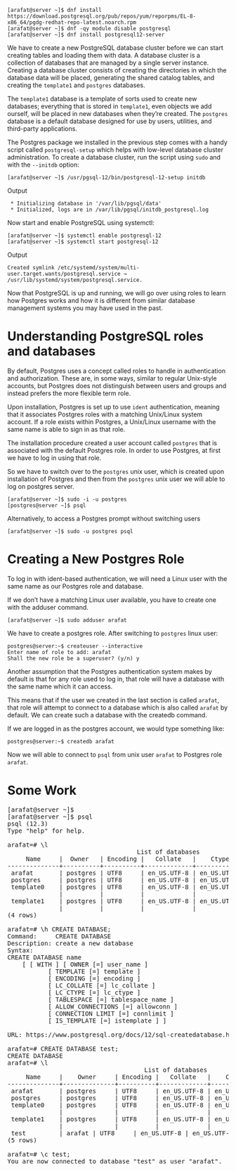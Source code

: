 





```
[arafat@server ~]$ dnf install https://download.postgresql.org/pub/repos/yum/reporpms/EL-8-x86_64/pgdg-redhat-repo-latest.noarch.rpm
[arafat@server ~]$ dnf -qy module disable postgresql
[arafat@server ~]$ dnf install postgresql12-server
```
We have to create a new PostgreSQL database cluster before we can start creating tables and loading them with data. A database cluster is a collection of databases that are managed by a single server instance. Creating a database cluster consists of creating the directories in which the database data will be placed, generating the shared catalog tables, and creating the `template1` and `postgres` databases.

The `template1` database is a template of sorts used to create new databases; everything that is stored in `template1`, even objects we add ourself, will be placed in new databases when they’re created. The `postgres` database is a default database designed for use by users, utilities, and third-party applications.

The Postgres package we installed in the previous step comes with a handy script called `postgresql-setup` which helps with low-level database cluster administration. To create a database cluster, run the script using `sudo` and with the `--initdb` option:

```
[arafat@server ~]$ /usr/pgsql-12/bin/postgresql-12-setup initdb

```

Output
```
 * Initializing database in '/var/lib/pgsql/data'
 * Initialized, logs are in /var/lib/pgsql/initdb_postgresql.log
```


Now start and enable PostgreSQL using systemctl:
```
[arafat@server ~]$ systemctl enable postgresql-12
[arafat@server ~]$ systemctl start postgresql-12
```

Output
```
Created symlink /etc/systemd/system/multi-user.target.wants/postgresql.service → /usr/lib/systemd/system/postgresql.service.
```


Now that PostgreSQL is up and running, we will go over using roles to learn how Postgres works and how it is different from similar database management systems you may have used in the past.

# Understanding PostgreSQL roles and databases

By default, Postgres uses a concept called roles to handle in authentication and authorization. These are, in some ways, similar to regular Unix-style accounts, but Postgres does not distinguish between users and groups and instead prefers the more flexible term role.

Upon installation, Postgres is set up to use `ident` authentication, meaning that it associates Postgres roles with a matching Unix/Linux system account. If a role exists within Postgres, a Unix/Linux username with the same name is able to sign in as that role.


The installation procedure created a user account called `postgres` that is associated with the default Postgres role. In order to use Postgres, at first we have to log in using that role.

So we have to switch over to the `postgres` unix user, which is created upon installation of Postgres and then from the `postgres` unix user  we will able to log on postgres server.

```
[arafat@server ~]$ sudo -i -u postgres
[postgres@server ~]$ psql
```

Alternatively, to access a Postgres prompt without switching users

```
[arafat@server ~]$ sudo -u postgres psql
```



# Creating a New Postgres Role

To log in with ident-based authentication, we will need a Linux user with the same name as our Postgres role and database.

If we don’t have a matching Linux user available, you have to create one with the adduser command.
```
[arafat@server ~]$ sudo adduser arafat
```


We have to create a postgres role. After switching to `postgres` linux user:
```
postgres@server:~$ createuser --interactive
Enter name of role to add: arafat
Shall the new role be a superuser? (y/n) y
```


Another assumption that the Postgres authentication system makes by default is that for any role used to log in, that role will have a database with the same name which it can access.

This means that if the user we created in the last section is called `arafat`, that role will attempt to connect to a database which is also called `arafat` by default. We can create such a database with the createdb command.

If we are logged in as the postgres account, we would type something like:

```
postgres@server:~$ createdb arafat
```


Now we will able to connect to `psql` from unix user `arafat` to Postgres role `arafat`.




# Some Work



<pre>
[arafat@server ~]$ 
[arafat@server ~]$ psql
psql (12.3)
Type &quot;help&quot; for help.

arafat=# \l
                                   List of databases
     Name     |  Owner   | Encoding |   Collate   |    Ctype    |   Access privileges   
--------------+----------+----------+-------------+-------------+-----------------------
 arafat       | postgres | UTF8     | en_US.UTF-8 | en_US.UTF-8 | 
 postgres     | postgres | UTF8     | en_US.UTF-8 | en_US.UTF-8 | 
 template0    | postgres | UTF8     | en_US.UTF-8 | en_US.UTF-8 | =c/postgres          +
              |          |          |             |             | postgres=CTc/postgres
 template1    | postgres | UTF8     | en_US.UTF-8 | en_US.UTF-8 | =c/postgres          +
              |          |          |             |             | postgres=CTc/postgres
(4 rows)

arafat=# \h CREATE DATABASE;
Command:     CREATE DATABASE
Description: create a new database
Syntax:
CREATE DATABASE name
    [ [ WITH ] [ OWNER [=] user_name ]
           [ TEMPLATE [=] template ]
           [ ENCODING [=] encoding ]
           [ LC_COLLATE [=] lc_collate ]
           [ LC_CTYPE [=] lc_ctype ]
           [ TABLESPACE [=] tablespace_name ]
           [ ALLOW_CONNECTIONS [=] allowconn ]
           [ CONNECTION LIMIT [=] connlimit ]
           [ IS_TEMPLATE [=] istemplate ] ]

URL: https://www.postgresql.org/docs/12/sql-createdatabase.html

arafat=# CREATE DATABASE test;
CREATE DATABASE
arafat=# \l
                                     List of databases
     Name     |    Owner     | Encoding |   Collate   |    Ctype    |   Access privileges   
--------------+--------------+----------+-------------+-------------+-----------------------
 arafat       | postgres     | UTF8     | en_US.UTF-8 | en_US.UTF-8 | 
 postgres     | postgres     | UTF8     | en_US.UTF-8 | en_US.UTF-8 | 
 template0    | postgres     | UTF8     | en_US.UTF-8 | en_US.UTF-8 | =c/postgres          +
              |              |          |             |             | postgres=CTc/postgres
 template1    | postgres     | UTF8     | en_US.UTF-8 | en_US.UTF-8 | =c/postgres          +
              |              |          |             |             | postgres=CTc/postgres
 test         | arafat | UTF8     | en_US.UTF-8 | en_US.UTF-8 | 
(5 rows)

arafat=# \c test;
You are now connected to database &quot;test&quot; as user &quot;arafat&quot;.
</pre>



